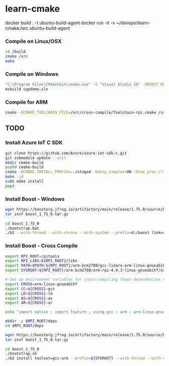 # learn-cmake


docker build . -t ubuntu-build-agent
docker run -it -v ~/devops/learn-cmake:/src ubuntu-build-agent

### Compile on Linux/OSX
```bash
cd /build
cmake /src
make
```

### Compile on Windows
```bash
"C:\Program Files\CMake\bin\cmake.exe" -G "Visual Studio 16" -DBOOST_ROOT=D:\boost ..
msbuild cppdemo.sln
```

### Compile for ARM
```bash
cmake -DCMAKE_TOOLCHAIN_FILE=/src/cross-compile/Toolchain-rpi.cmake /src
```

## TODO
### Install Azure IoT C SDK
```bash
git clone https://github.com/Azure/azure-iot-sdk-c.git
git submodule update --init
mkdir cmake-build
pushd cmake-build
cmake -DCMAKE_INSTALL_PREFIX=../staged -Dskip_samples=ON -Duse_prov_client=ON -Duse_amqp=OFF -Duse_http=ON -Duse_mqtt=ON -Dbuild_service_client=OFF -Dbuild_provisioning_service_client=OFF ..
make -j4
sudo make install
popd
```

### Install Boost - Windows
```bash
wget https://boostorg.jfrog.io/artifactory/main/release/1.75.0/source/boost_1_75_0.tar.gz
tar zxvf boost_1_75_0.tar.gz
  
cd boost_1_75_0
./bootstrap.bat
./b2 --with-thread --with-chrono --with-system --prefix=d:/boost link=shared variant=release threading=multi install
```

### Install Boost - Cross Compile
```bash
export RPI_ROOT=/pitools
export RPI_LIBS=${RPI_ROOT}/libs
export PATH=$PATH:${RPI_ROOT}/arm-bcm2708/gcc-linaro-arm-linux-gnueabihf-raspbian-x64/bin
export SYSROOT=${RPI_ROOT}/arm-bcm2708/arm-rpi-4.9.3-linux-gnueabihf/arm-linux-gnueabihf/sysroot

# Set up environment variables for cross-compiling those dependencies not using CMake.
export CROSS=arm-linux-gnueabihf
export CC=${CROSS}-gcc
export LD=${CROSS}-ld
export AS=${CROSS}-as
export AR=${CROSS}-ar

echo "import option ; import feature ; using gcc : arm : arm-linux-gnueabihf-g++ ;" > ~/user-config.jam

mkdir -p $RPI_ROOT/deps
cd $RPI_ROOT/deps

wget https://boostorg.jfrog.io/artifactory/main/release/1.75.0/source/boost_1_75_0.tar.gz
tar zxvf boost_1_75_0.tar.gz
  
cd boost_1_75_0
./bootstrap.sh
./b2 install toolset=gcc-arm --prefix=${SYSROOT} --with-thread --with-chrono --with-system --stagedir=. stage
```

